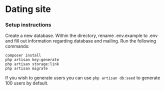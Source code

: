 # Dating site

### Setup instructions
Create a new database. Within the directory, rename .env.example to .env and fill out information regarding database and mailing.
Run the following commands:
```
composer install
php artisan key:generate
php artisan storage:link
php artisan migrate
```
If you wish to generate users you can use `php artisan db:seed` to generate 100 users by default.
